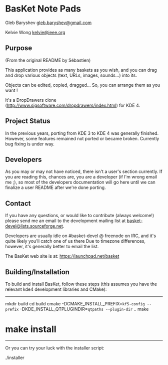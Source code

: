 BasKet Note Pads
================
Gleb Baryshev <gleb.baryshev@gmail.com>

Kelvie Wong <kelvie@ieee.org>

Purpose
-------
(From the original README by Sébastien)

This application provides as many baskets as you wish, and you can drag and drop
various objects (text, URLs, images, sounds...)  into its.

Objects can be edited, copied, dragged... So, you can arrange them as you want !

It's a DropDrawers clone (http://www.sigsoftware.com/dropdrawers/index.html) for
KDE 4.

Project Status
--------------
In the previous years, porting from KDE 3 to KDE 4 was generally finished.
However, some features remained not ported or became broken. Currently bug
fixing is under way.

Developers
-----------
As you may or may not have noticed, there isn't a user's section currently.
If you are reading this, chances are, you are a developer (if I'm wrong email me
;), so most of the developers documentation will go here until we can finalize a
user README after we're done porting.


Contact
-------
If you have any questions, or would like to contribute (always welcome!) please
send me an email to the  development mailing list at
basket-devel@lists.sourceforge.net.

Developers are usually idle on #basket-devel @ freenode on IRC, and it's quite
likely you'll catch one of us there Due to timezone differences, however, it's
generally better to email the list.

The BasKet web site is at:
https://launchpad.net/basket


Building/Installation
----------------------
To build and install BasKet, follow these steps (this assumes you have the relevant
kde4 development libraries and CMake):

----
mkdir build
cd build
cmake -DCMAKE_INSTALL_PREFIX=`kf5-config --prefix` -DKDE_INSTALL_QTPLUGINDIR=`qtpaths --plugin-dir` ..
make
# make install
----

Or you can try your luck with the installer script:

  ./installer
